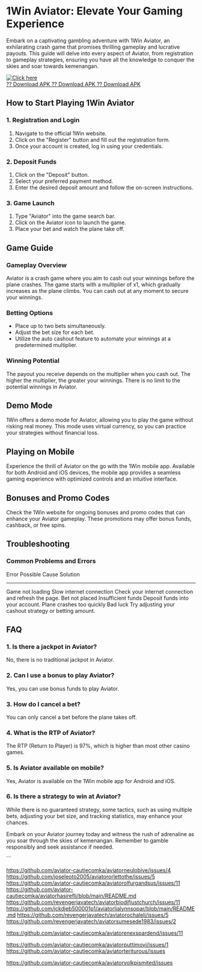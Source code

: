 # 1Win Aviator: Elevate Your Gaming Experience

Embark on a captivating gambling adventure with 1Win Aviator, an
exhilarating crash game that promises thrilling gameplay and lucrative
payouts. This guide will delve into every aspect of Aviator, from
registration to gameplay strategies, ensuring you have all the knowledge
to conquer the skies and soar towards kemenangan.

[![Click
here](https://readscoops.com/wp-content/uploads/2023/03/Readscoop-aviator-1-1.jpg)](https://traff.sbs/deff)\
[?? Download APK ?? Download APK ?? Download
APK](https://traff.sbs/deff)

## How to Start Playing 1Win Aviator

### 1. Registration and Login

1.  Navigate to the official 1Win website.
2.  Click on the "Register" button and fill out the registration
    form.
3.  Once your account is created, log in using your credentials.

### 2. Deposit Funds

1.  Click on the "Deposit" button.
2.  Select your preferred payment method.
3.  Enter the desired deposit amount and follow the on-screen
    instructions.

### 3. Game Launch

1.  Type "Aviator" into the game search bar.
2.  Click on the Aviator icon to launch the game.
3.  Place your bet and watch the plane take off.

## Game Guide

### Gameplay Overview

Aviator is a crash game where you aim to cash out your winnings before
the plane crashes. The game starts with a multiplier of x1, which
gradually increases as the plane climbs. You can cash out at any moment
to secure your winnings.

### Betting Options

-   Place up to two bets simultaneously.
-   Adjust the bet size for each bet.
-   Utilize the auto cashout feature to automate your winnings at a
    predetermined multiplier.

### Winning Potential

The payout you receive depends on the multiplier when you cash out. The
higher the multiplier, the greater your winnings. There is no limit to
the potential winnings in Aviator.

## Demo Mode

1Win offers a demo mode for Aviator, allowing you to play the game
without risking real money. This mode uses virtual currency, so you can
practice your strategies without financial loss.

## Playing on Mobile

Experience the thrill of Aviator on the go with the 1Win mobile app.
Available for both Android and iOS devices, the mobile app provides a
seamless gaming experience with optimized controls and an intuitive
interface.

## Bonuses and Promo Codes

Check the 1Win website for ongoing bonuses and promo codes that can
enhance your Aviator gameplay. These promotions may offer bonus funds,
cashback, or free spins.

## Troubleshooting

### Common Problems and Errors

  Error                       Possible Cause             Solution
  --------------------------- -------------------------- --------------------------------------------------------
  Game not loading            Slow internet connection   Check your internet connection and refresh the page.
  Bet not placed              Insufficient funds         Deposit funds into your account.
  Plane crashes too quickly   Bad luck                   Try adjusting your cashout strategy or betting amount.

## FAQ

### 1. Is there a jackpot in Aviator?

No, there is no traditional jackpot in Aviator.

### 2. Can I use a bonus to play Aviator?

Yes, you can use bonus funds to play Aviator.

### 3. How do I cancel a bet?

You can only cancel a bet before the plane takes off.

### 4. What is the RTP of Aviator?

The RTP (Return to Player) is 97%, which is higher than most other
casino games.

### 5. Is Aviator available on mobile?

Yes, Aviator is available on the 1Win mobile app for Android and iOS.

### 6. Is there a strategy to win at Aviator?

While there is no guaranteed strategy, some tactics, such as using
multiple bets, adjusting your bet size, and tracking statistics, may
enhance your chances.

Embark on your Aviator journey today and witness the rush of adrenaline
as you soar through the skies of kemenangan. Remember to gamble
responsibly and seek assistance if needed.

\`\`\`

https://github.com/aviator-cautiecomka/aviatorneulobive/issues/4
https://github.com/joseleoto2005/aviatororlettothe/issues/5
https://github.com/aviator-cautiecomka/aviatorolfurgandsus/issues/11
https://github.com/aviator-cautiecomka/aviatorhasirefli/blob/main/README.md
https://github.com/revengerjavatech/aviatorbiodifjustchurch/issues/11
https://github.com/jckdjeb500001p1/aviatorlialynnsopar/blob/main/README.md
https://github.com/revengerjavatech/aviatorochaleli/issues/5
https://github.com/revengerjavatech/aviatorsumesede1983/issues/2

https://github.com/aviator-cautiecomka/aviatorenexspardend/issues/11

https://github.com/aviator-cautiecomka/aviatorputtimovi/issues/1
https://github.com/aviator-cautiecomka/aviatorteriturous/issues

https://github.com/aviator-cautiecomka/aviatorvolkpismited/issues
